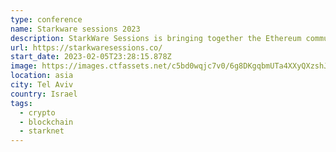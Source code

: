 ```yaml
---
type: conference
name: Starkware sessions 2023
description: StarkWare Sessions is bringing together the Ethereum community for a two-day event of talks, panels, workshops, round tables, show casing, and more.
url: https://starkwaresessions.co/
start_date: 2023-02-05T23:28:15.878Z
image: https://images.ctfassets.net/c5bd0wqjc7v0/6g8DKgqbmUTa4XXyQXzshJ/333c84bc1d9ff0d939c06ba785e9b695/Logo_Starkware.png
location: asia
city: Tel Aviv
country: Israel
tags:
  - crypto
  - blockchain
  - starknet
---
```


